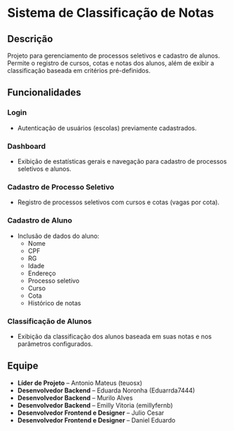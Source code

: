 # Sistema de Classificação de Notas

## Descrição
Projeto para gerenciamento de processos seletivos e cadastro de alunos. Permite o registro de cursos, cotas e notas dos alunos, além de exibir a classificação baseada em critérios pré-definidos.

## Funcionalidades

### **Login**
- Autenticação de usuários (escolas) previamente cadastrados.

### **Dashboard**
- Exibição de estatísticas gerais e navegação para cadastro de processos seletivos e alunos.

### **Cadastro de Processo Seletivo**
- Registro de processos seletivos com cursos e cotas (vagas por cota).

### **Cadastro de Aluno**
- Inclusão de dados do aluno:
  - Nome
  - CPF
  - RG
  - Idade
  - Endereço
  - Processo seletivo
  - Curso
  - Cota
  - Histórico de notas

### **Classificação de Alunos**
- Exibição da classificação dos alunos baseada em suas notas e nos parâmetros configurados.

## Equipe
- **Líder de Projeto** – Antonio Mateus (teuosx)
- **Desenvolvedor Backend** – Eduarda Noronha (Eduarrda7444)
- **Desenvolvedor Backend** – Murilo Alves
- **Desenvolvedor Backend** – Emilly Vitoria (emillyfernb)
- **Desenvolvedor Frontend e Designer** – Julio Cesar
- **Desenvolvedor Frontend e Designer** – Daniel Eduardo

